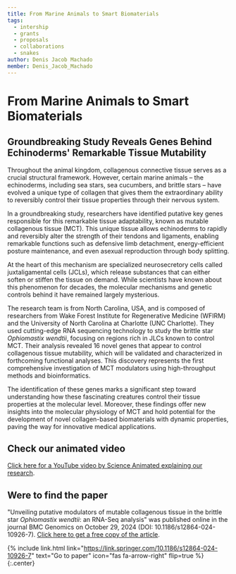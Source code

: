 ```yaml
---
title: From Marine Animals to Smart Biomaterials
tags:
  - intership
  - grants
  - proposals
  - collaborations
  - snakes
author: Denis Jacob Machado
member: Denis_Jacob_Machado
---
```


# From Marine Animals to Smart Biomaterials

## Groundbreaking Study Reveals Genes Behind Echinoderms' Remarkable Tissue Mutability

Throughout the animal kingdom, collagenous connective tissue serves as a crucial structural framework. However, certain marine animals – the echinoderms, including sea stars, sea cucumbers, and brittle stars – have evolved a unique type of collagen that gives them the extraordinary ability to reversibly control their tissue properties through their nervous system.

In a groundbreaking study, researchers have identified putative key genes responsible for this remarkable tissue adaptability, known as mutable collagenous tissue (MCT). This unique tissue allows echinoderms to rapidly and reversibly alter the strength of their tendons and ligaments, enabling remarkable functions such as defensive limb detachment, energy-efficient posture maintenance, and even asexual reproduction through body splitting.

At the heart of this mechanism are specialized neurosecretory cells called juxtaligamental cells (JCLs), which release substances that can either soften or stiffen the tissue on demand. While scientists have known about this phenomenon for decades, the molecular mechanisms and genetic controls behind it have remained largely mysterious.

The research team is from North Carolina, USA, and is composed of researchers from Wake Forest Institute for Regenerative Medicine (WFIRM) and the University of North Carolina at Charlotte (UNC Charlotte). They used cutting-edge RNA sequencing technology to study the brittle star _Ophiomastix wendtii_, focusing on regions rich in JLCs known to control MCT. Their analysis revealed 16 novel genes that appear to control collagenous tissue mutability, which will be validated and characterized in forthcoming functional analyses. This discovery represents the first comprehensive investigation of MCT modulators using high-throughput methods and bioinformatics. 

The identification of these genes marks a significant step toward understanding how these fascinating creatures control their tissue properties at the molecular level. Moreover, these findings offer new insights into the molecular physiology of MCT and hold potential for the development of novel collagen-based biomaterials with dynamic properties, paving the way for innovative medical applications. 

## Check our animated video

[Click here for a YouTube video by Science Animated explaining our research](https://www.youtube.com/watch?v=LBva-2qU5i8).


## Were to find the paper

"Unveiling putative modulators of mutable collagenous tissue in the brittle star _Ophiomastix wendtii_: an RNA-Seq analysis" was published online in the journal BMC Genomics on October 29, 2024 (DOI: 10.1186/s12864-024-10926-7). [Click here to get a free copy of the article](https://link.springer.com/10.1186/s12864-024-10926-7).

{% include link.html link="https://link.springer.com/10.1186/s12864-024-10926-7" text="Go to paper" icon="fas fa-arrow-right" flip=true %}
{:.center}